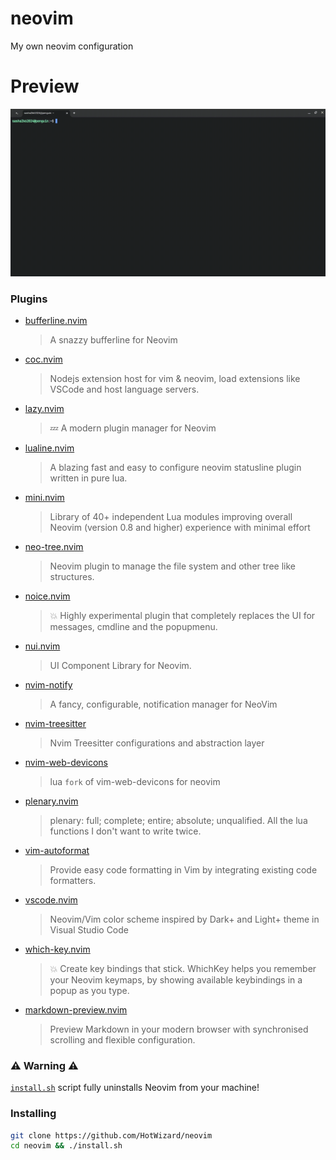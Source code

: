 # neovim
My own neovim configuration
# Preview
![Preview GIF](PREVIEW.gif)
### Plugins
- [bufferline.nvim](https://github.com/akinsho/bufferline.nvim)
    > A snazzy bufferline for Neovim
- [coc.nvim](https://github.com/neoclide/coc.nvim)
    > Nodejs extension host for vim & neovim, load extensions like VSCode and host language servers.
- [lazy.nvim](https://github.com/folke/lazy.nvim)
    > 💤 A modern plugin manager for Neovim
- [lualine.nvim](https://github.com/nvim-lualine/lualine.nvim)
    > A blazing fast and easy to configure neovim statusline plugin written in pure lua.
- [mini.nvim](https://github.com/echasnovski/mini.nvim)
    > Library of 40+ independent Lua modules improving overall Neovim (version 0.8 and higher) experience with minimal effort
- [neo-tree.nvim](https://github.com/nvim-neo-tree/neo-tree.nvim)
    > Neovim plugin to manage the file system and other tree like structures.
- [noice.nvim](https://github.com/folke/noice.nvim)
    > 💥 Highly experimental plugin that completely replaces the UI for messages, cmdline and the popupmenu.
- [nui.nvim](https://github.com/MunifTanjim/nui.nvim)
    > UI Component Library for Neovim.
- [nvim-notify](https://github.com/rcarriga/nvim-notify)
    > A fancy, configurable, notification manager for NeoVim
- [nvim-treesitter](https://github.com/nvim-treesitter/nvim-treesitter)
    > Nvim Treesitter configurations and abstraction layer
- [nvim-web-devicons](https://github.com/nvim-tree/nvim-web-devicons)
    > lua `fork` of vim-web-devicons for neovim
- [plenary.nvim](https://github.com/nvim-lua/plenary.nvim)
    > plenary: full; complete; entire; absolute; unqualified. All the lua functions I don't want to write twice.
- [vim-autoformat](https://github.com/vim-autoformat/vim-autoformat)
    > Provide easy code formatting in Vim by integrating existing code formatters.
- [vscode.nvim](https://github.com/Mofiqul/vscode.nvim)
    > Neovim/Vim color scheme inspired by Dark+ and Light+ theme in Visual Studio Code
- [which-key.nvim](https://github.com/folke/which-key.nvim)
    > 💥 Create key bindings that stick. WhichKey helps you remember your Neovim keymaps, by showing available keybindings in a popup as you type.
- [markdown-preview.nvim](https://github.com/iamcco/markdown-preview.nvim)
    > Preview Markdown in your modern browser with synchronised scrolling and flexible configuration.
### ⚠️ Warning ⚠️
[```install.sh```](https://raw.githubusercontent.com/HotWizard/neovim/refs/heads/main/install.sh) script fully uninstalls Neovim from your machine!
### Installing
```sh
git clone https://github.com/HotWizard/neovim
cd neovim && ./install.sh
```
